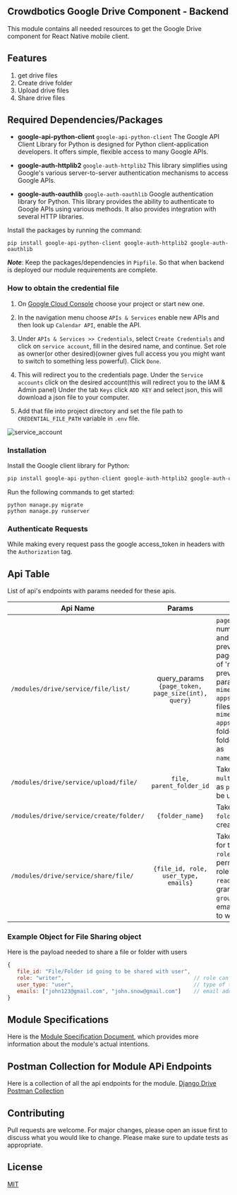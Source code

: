 ## Crowdbotics Google Drive Component - Backend

This module contains all needed resources to get the Google Drive component for React
Native mobile client.

## Features
1. get drive files
2. Create drive folder
3. Upload drive files
4. Share drive files



## Required Dependencies/Packages

* **google-api-python-client**
`google-api-python-client` The Google API Client Library for Python is designed for Python client-application developers. It offers simple, flexible access to many Google APIs.

* **google-auth-httplib2**
`google-auth-httplib2` This library simplifies using Google's various server-to-server authentication mechanisms to access Google APIs.

* **google-auth-oauthlib**
`google-auth-oauthlib` Google authentication library for Python. This library provides the ability to authenticate to Google APIs using various methods. It also provides integration with several HTTP libraries.

Install the packages by running the command:
```console
pip install google-api-python-client google-auth-httplib2 google-auth-oauthlib
```
***Note***: Keep the packages/dependencies in `Pipfile`. So that when backend is deployed our module requirements are complete.

### How to obtain the credential file 
1. On [Google Cloud Console](https://console.cloud.google.com/) choose your project or start new one.
2. In the navigation menu choose `APIs & Services` enable new APIs and then look up `Calendar API`, enable the API.
3. Under `APIs & Services >> Credentials`, select `Create Credentials` and click on `service account`, fill in the desired name, and continue. Set role as owner(or other desired)(owner gives full access you you might want to switch to something less powerful). Click `Done`.
4. This will redirect you to the credentials page. Under the `Service accounts` click on the desired account(this will redirect you to the IAM & Admin panel) Under the tab `Keys` click `ADD KEY` and select json, this will download a json file to your computer.

5. Add that file into project directory and set the file path to `CREDENTIAL_FILE_PATH` variable in `.env` file.

![service_account](https://user-images.githubusercontent.com/76822297/227890333-1767d60a-696e-40f4-b33e-7ef480593902.png)

### Installation
Install the Google client library for Python:

```py
pip install google-api-python-client google-auth-httplib2 google-auth-oauthlib
```

Run the following commands to get started:

```
python manage.py migrate
python manage.py runserver
```

### Authenticate Requests 
While making every request pass the google access_token in headers with the `Authorization` tag.

## Api Table
List of api's endpoints with params needed for these apis.

| Api Name                             |                         Params                         | Description     |
| -------------------------------------|:------------------------------------------------------:|-----------------|
| `/modules/drive/service/file/list/` | query_params `{page_token, page_size(int), query}`| `page_size` refers to the maximum number of files to return per page and `page_token` for continuing a previous list request on the next page. This should be set to the value of 'nextPageToken' from the previous response. Pass the query param `query` as `mimeType!='application/vnd.google-apps.folder'` if you want to get only files.  Pass the query param `query` as `mimeType='application/vnd.google-apps.folder'` if you want to get only folders. To get a specific file or folder pass the query param `query` as `name='file_name_with_extension'`.|
| `/modules/drive/service/upload/file/` | `file, parent_folder_id`  | Takes a file with `content-type: multipart/form-data`,and folder_id as `parent_folder_id` where file will be uploaded. |
| `/modules/drive/service/create/folder/` | `{folder_name}` | Takes object containing the `folder_name` who is going to be created. |
| `/modules/drive/service/share/file/` | `{file_id, role, user_type, emails}` | Takes an object containing `file_id` for the file beign shared with users, `role` The role granted for the permissions. Supported values for role are `[writer, commenter, reader]`.  `user_type` The type of the grantee. Valid values are: `[user, group, domain, anyone]`. `emails` The email addresses of the user or group to with file is being shared.|



### Example Object for File Sharing object
Here is the payload needed to share a file or folder with users

```javascript
{
   file_id: "File/Folder id going to be shared with user",
   role: "writer",                                         // role can be: reader(only reade permissions) or writer(reade and write permissions)
   user_type: "user",                                      // type of the user: user, anyone
   emails: ["john123@gmail.com", "john.snow@gmail.com"]    // email address of the users sharing file with only if the "user_type=user"
}
```

## Module Specifications
Here is the [Module Specification Document](https://docs.google.com/document/d/1NFZVf_KH2s4cWcYsVeL1wQRYfOmP243EvWL-2LLQO9Y/edit?usp=sharing), which provides more information about the module's actual intentions.

## Postman Collection for Module APi Endpoints
Here is a collection of all the api endpoints for the module.
[Django Drive Postman Collection](https://drive.google.com/file/d/1AMrp-LMT3jI-h4Gozbmz9yQYXyj5R-10/view?usp=share_link)

## Contributing

Pull requests are welcome. For major changes, please open an issue first to discuss what you would like to change.
Please make sure to update tests as appropriate.

## License

[MIT](https://choosealicense.com/licenses/mit/)

